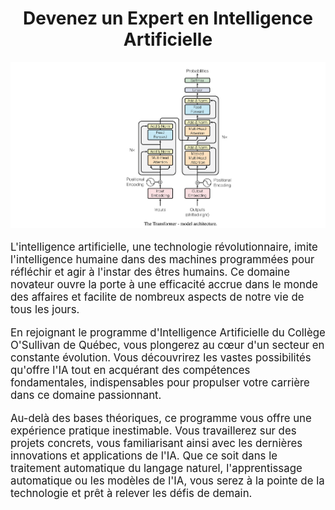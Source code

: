 <h1 align="center"><b>Devenez un Expert en Intelligence Artificielle</b></h1>


![BERT Encoder](Images/bert_encoder.png)

<p style="font-size: larger;">
L'intelligence artificielle, une technologie révolutionnaire, imite l'intelligence humaine dans des machines programmées pour réfléchir et agir à l'instar des êtres humains. Ce domaine novateur ouvre la porte à une efficacité accrue dans le monde des affaires et facilite de nombreux aspects de notre vie de tous les jours.
</p>

<p style="font-size: larger;">
En rejoignant le programme d'Intelligence Artificielle du Collège O'Sullivan de Québec, vous plongerez au cœur d'un secteur en constante évolution. Vous découvrirez les vastes possibilités qu'offre l'IA tout en acquérant des compétences fondamentales, indispensables pour propulser votre carrière dans ce domaine passionnant.
</p>

<p style="font-size: larger;">
Au-delà des bases théoriques, ce programme vous offre une expérience pratique inestimable. Vous travaillerez sur des projets concrets, vous familiarisant ainsi avec les dernières innovations et applications de l'IA. Que ce soit dans le traitement automatique du langage naturel, l'apprentissage automatique ou les modèles de l'IA, vous serez à la pointe de la technologie et prêt à relever les défis de demain.
</p>

